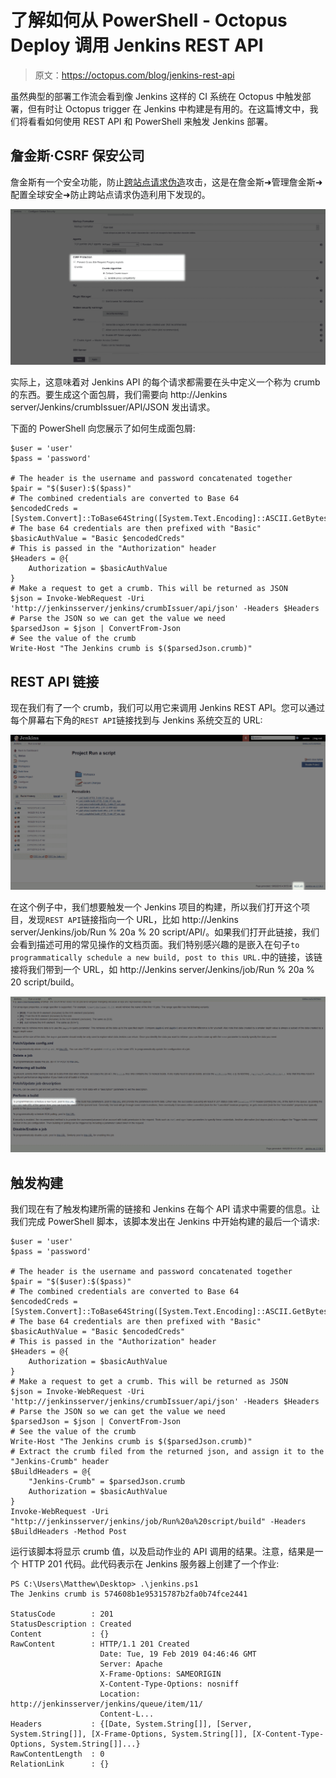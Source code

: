 # 了解如何从 PowerShell - Octopus Deploy 调用 Jenkins REST API

> 原文：<https://octopus.com/blog/jenkins-rest-api>

虽然典型的部署工作流会看到像 Jenkins 这样的 CI 系统在 Octopus 中触发部署，但有时让 Octopus trigger 在 Jenkins 中构建是有用的。在这篇博文中，我们将看看如何使用 REST API 和 PowerShell 来触发 Jenkins 部署。

## 詹金斯·CSRF 保安公司

詹金斯有一个安全功能，防止[跨站点请求伪造](https://support.cloudbees.com/hc/en-us/articles/219257077-CSRF-Protection-Explained)攻击，这是在詹金斯➜管理詹金斯➜配置全球安全➜防止跨站点请求伪造利用下发现的。

[![](img/a3d12640856c528d1955373e53184306.png)](#)

实际上，这意味着对 Jenkins API 的每个请求都需要在头中定义一个称为 crumb 的东西。要生成这个面包屑，我们需要向 http://Jenkins server/Jenkins/crumbIssuer/API/JSON 发出请求。

下面的 PowerShell 向您展示了如何生成面包屑:

```
$user = 'user'
$pass = 'password'

# The header is the username and password concatenated together
$pair = "$($user):$($pass)"
# The combined credentials are converted to Base 64
$encodedCreds = [System.Convert]::ToBase64String([System.Text.Encoding]::ASCII.GetBytes($pair))
# The base 64 credentials are then prefixed with "Basic"
$basicAuthValue = "Basic $encodedCreds"
# This is passed in the "Authorization" header
$Headers = @{
    Authorization = $basicAuthValue
}
# Make a request to get a crumb. This will be returned as JSON
$json = Invoke-WebRequest -Uri 'http://jenkinsserver/jenkins/crumbIssuer/api/json' -Headers $Headers
# Parse the JSON so we can get the value we need
$parsedJson = $json | ConvertFrom-Json
# See the value of the crumb
Write-Host "The Jenkins crumb is $($parsedJson.crumb)" 
```

## REST API 链接

现在我们有了一个 crumb，我们可以用它来调用 Jenkins REST API。您可以通过每个屏幕右下角的`REST API`链接找到与 Jenkins 系统交互的 URL:

[![](img/a709484e9ca64cba54b2556c85f584af.png)](#)

在这个例子中，我们想要触发一个 Jenkins 项目的构建，所以我们打开这个项目，发现`REST API`链接指向一个 URL，比如 http://Jenkins server/Jenkins/job/Run % 20a % 20 script/API/。如果我们打开此链接，我们会看到描述可用的常见操作的文档页面。我们特别感兴趣的是嵌入在句子`to programmatically schedule a new build, post to this URL.`中的链接，该链接将我们带到一个 URL，如 http://Jenkins server/Jenkins/job/Run % 20a % 20 script/build。

[![](img/8e4602763849234ed36d2dd057ca2d71.png)](#)

## 触发构建

我们现在有了触发构建所需的链接和 Jenkins 在每个 API 请求中需要的信息。让我们完成 PowerShell 脚本，该脚本发出在 Jenkins 中开始构建的最后一个请求:

```
$user = 'user'
$pass = 'password'

# The header is the username and password concatenated together
$pair = "$($user):$($pass)"
# The combined credentials are converted to Base 64
$encodedCreds = [System.Convert]::ToBase64String([System.Text.Encoding]::ASCII.GetBytes($pair))
# The base 64 credentials are then prefixed with "Basic"
$basicAuthValue = "Basic $encodedCreds"
# This is passed in the "Authorization" header
$Headers = @{
    Authorization = $basicAuthValue
}
# Make a request to get a crumb. This will be returned as JSON
$json = Invoke-WebRequest -Uri 'http://jenkinsserver/jenkins/crumbIssuer/api/json' -Headers $Headers
# Parse the JSON so we can get the value we need
$parsedJson = $json | ConvertFrom-Json
# See the value of the crumb
Write-Host "The Jenkins crumb is $($parsedJson.crumb)"
# Extract the crumb filed from the returned json, and assign it to the "Jenkins-Crumb" header
$BuildHeaders = @{
    "Jenkins-Crumb" = $parsedJson.crumb
    Authorization = $basicAuthValue
}
Invoke-WebRequest -Uri "http://jenkinsserver/jenkins/job/Run%20a%20script/build" -Headers $BuildHeaders -Method Post 
```

运行该脚本将显示 crumb 值，以及启动作业的 API 调用的结果。注意，结果是一个 HTTP 201 代码。此代码表示在 Jenkins 服务器上创建了一个作业:

```
PS C:\Users\Matthew\Desktop> .\jenkins.ps1
The Jenkins crumb is 574608b1e95315787b2fa0b74fce2441

StatusCode        : 201
StatusDescription : Created
Content           : {}
RawContent        : HTTP/1.1 201 Created
                    Date: Tue, 19 Feb 2019 04:46:46 GMT
                    Server: Apache
                    X-Frame-Options: SAMEORIGIN
                    X-Content-Type-Options: nosniff
                    Location: http://jenkinsserver/jenkins/queue/item/11/
                    Content-L...
Headers           : {[Date, System.String[]], [Server, System.String[]], [X-Frame-Options, System.String[]], [X-Content-Type-Options, System.String[]]...}
RawContentLength  : 0
RelationLink      : {} 
```